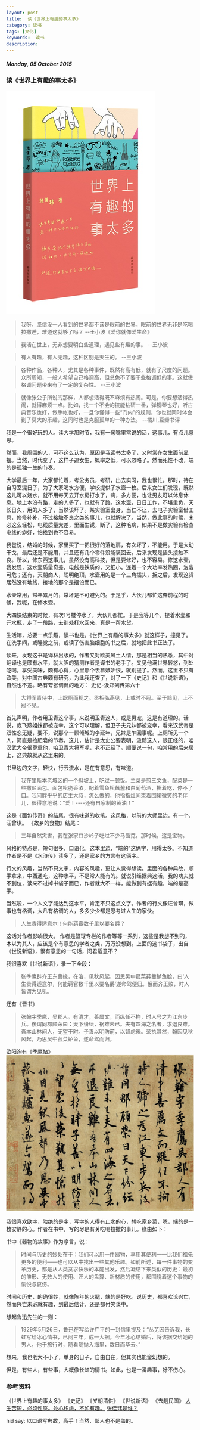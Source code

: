 ```yaml
---
layout: post
title:  读《世界上有趣的事太多》
category: 读书
tags: [文化]
keywords:  读书
description: 
---
```


##### Monday, 05 October 2015

### 读《世界上有趣的事太多》
![funny](/../../assets/img/book/2015/funny.jpg)

> 我呀，坚信没一人看到的世界都不该是眼前的世界。眼前的世界无非是吃喝拉撒睡，难道这就够了吗？
--王小波《爱你就像爱生命》

> 我活在世上，无非想要明白些道理，遇见些有趣的事。
--王小波

> 有人有趣，有人无趣，这种区别是天生的。
--王小波

> 各种作品，各种人，尤其是各种事件，既然有高有低，就有了尺度的问题。众所周知，一般人希望自己格调高，但总免不了要干些格调低的事。这就使格调问题带来有了一定的复杂性。
--王小波

> 就像张公子所说的那样，人都想活得既不麻烦有热闹。可是，你要想活得热闹，就得麻烦一点。比如，找一个不会的技能钻研一番，弹钢琴也好，听古典音乐也好，做手帐也好，一旦你懂得一些“门内”的规则，你也就同时体会到了莫大的乐趣，这同时也是克服孤单的一种办法。
--橘川,豆瓣书评

我是一个很好玩的人。读大学那时节，我有一句嘴里常说的话，这事儿，有点儿意思。

然而，我周围的人，可不这么认为，原因是我读书太多了，又时常在女生面前显摆。当然，时代变了，这样子追女生，概率之低，可以忽略了。然而死性不改，端的是孤独一生的节奏。

大学最后一年，大家都忙着，考公务员，考研，出去实习，我也很忙。那时，待在自习室混日子，为了大家喝水方便，学校提供了水壶一枚。后来女生们发现，既然这儿可以烧水，就不用每天去开水房打水了，嗨，多方便，也让男友可以休息休息。地上本没有路，走的人多了，也就有了路。这水壶，日日工作，不堪重负，天长日久，用的人多了，当然该坏了。某实验室出身，当仁不让，去电子实验室借工具，修修补补，不过接触不良之类的事儿，也就解决了。当然，做此事的时候，未必这么轻松，电线质量太差，里面生锈，断了，这种毛病，如果不是做实验有检查电线的癖好，怕找到也不容易。

我爸说，结婚的时候，家里买了一把很好的落地扇，有次坏了，不能用。于是大动干戈，最后还是不能用，并且还有几个零件没能装回去。后来发现是插头接触不良。所以，修东西这事儿，虽然没有高科技，但是要修好，也不容易。修这水壶，我发现，这水壶质量奇差，电线是铁质的，又细小。连着一个大功率发热圈，岌岌可危；还有，天朝商人，聪明绝顶，水壶用的是一个三角插头，拆之后，发现这货居然没有地线，接地的那个是摆设而已。

水壶常用，常年累月的，常坏是不可避免的。于是乎，大伙儿都忙这奔前程的时候，我呢，在修水壶。

大四快结束的时候，有次1号楼停水了，大伙儿都忙。于是我等几个，提着水壶和开水瓶，走了一段路，去别处打水回来，真是一帮水货。

生活嘛，总要一点乐趣，读书也是。《世界上有趣的事太多》就这样子，撞见了。在洗手间，或睡觉之前，或读了伤害脑细胞的书之后，就地把此书正法了。

读来，发现这书是译林出版的，作者又对欧美风土人情，那是相当的熟悉，其中对翻译也是颇有水平，就大胆的猜测作者是译书的老手了。又见他满世界转悠，到处吃喝，享受美味，颇有心得，心里那个羡慕嫉妒恨，就别提了。然而，这里不只有欧美，对中国古典颇有研究，为此我还查了，对了一下《史记》和《世说新语》，自然也不差。略有夸张调侃的地方：
史记-汲郑列传第六十

> 大将军青侍中，上踞厕而视之。丞相弘燕见，上或时不冠。至于黯见，上不冠不见。

首先声明，作者用卫青这个事，来说明卫青这人，或是男宠，这是有道理的。话说，庞飞燕姐妹都被宠幸，这个可以理解，但卫子夫兄妹都被宠幸，看来汉武帝是双性恋无疑，要不，说那个一顾倾城的李延年，兄妹是乍回事呢。上厕所见一个人，简直是捡肥皂的节奏。这儿，估计是太史公要表明，汲黯这人，很正经的，咱汉武大帝很尊重他，咱卫青大将军呢，老不正经了。顺便说一句，咱常用的后来居上，这典故就从这里来的。

书里边的文字，轻快，行云流水，是在有意思，有味道。

> 我在里斯本老城区的一个斜坡上，吃过一顿饭。主菜是煎三文鱼，配菜是一些撒盐面包。面包松脆香浓，配着雪鱼松蘸酱和白葡萄酒，撕着吃，停不了口。我问胖乎乎的店主大叔，怎么做的，他指指灶间束着围裙微笑的老伴儿，很得意地说：“爱！----还有自家制的黄油！”

这是《面包传奇》的结尾，很有味道的收笔。这风格，以前的大师里边，有一个，汪曾琪。
《故乡的食物》结尾：

> 三年自然灾害，我在张家口沙岭子吃过不少马齿苋。那时候，这是宝物。

风格的特点是，短句很多，口语化。这本里边，“端的”这俩字，用得太多。不知道作者是不是《水浒传》读多了，还是家乡的方言有这俩字。

行文的风趣，当然不只文字，内容的风趣，更让人觉得想读。里面的各种典故，顺手拿来，中西通吃，这种水平，不是常人能有的。就说引经据典这活，我的功夫就不到位，读来不过掉书袋子而已，作者就大不一样，能做到有据有趣，端的是高手。

当然啦，一个人文字能达到这水平，肯定不只这点文字。作者的行文像汪曾琪，做事也有格调，大凡有格调的人，多多少少都是思考过人生的家伙。

> 人生贵得适意尔！何能羁宦数千里以要名爵？

这话对作者影响很大。
作者是篮球专栏的作者等等一系列，这些是我想不到的，本以为其人，应该是个有意思的学者之类，万万没想到。上面的这书袋子，出自《世说新语》，很有意思的一句话，问君适意不？

我很喜欢《世说新语》，录一下全段：
> 张季鹰辟齐王东曹掾，在洛，见秋风起，因思吴中菰菜莼羹鲈鱼脍，曰‘人生贵得适意尔，何能羁官数千里以要名爵’遂命驾便归。俄而齐王败，时人皆谓为见机。

还有《晋书》

> 张翰字季鹰，吴郡人。有清才，善属文，而纵任不拘，时人号之为江东步兵。後谓同郡顾荣曰：天下纷纭，祸难未已。夫有四海之名者，求退良难。吾本山林间人，无望于时。子善以明防前，以智虑後。荣执其然，翰因见秋风起，乃思吴中菰菜鲈鱼，遂命驾而归。

欧阳询有《季鹰帖》
![欧阳询](/../../assets/img/book/2015/ouyangxun.jpg)

我很喜欢欧字，险绝的是字，写字的人得有止水的心，想吃家乡菜，嗯，端的是一枚安静的心。作者在书中，写的尽是有关吃喝拉撒的事儿。缘由如下：

书中《器物的故事》作为序言，说：

> 时间与历史的妙处在于：我们可以用一件器物，享用其便利——比我们祖先更多的便利——也可以从中找出一些其他乐趣。如前所述，每一件事物的变革历史，都是从人类贪求快乐的本能出发，然后凝结下来类似的历史：最初的雏形、无数人的使用、匠人的盘算、新材质的使用，都围绕着这个事物的愉悦与哀伤。

时间和历史，的确很妙，就像陈年的火腿，端的是好吃。说历史，都喜欢论兴亡，然而兴亡未必就有趣，到最后估计，还是都付笑谈中。

想起鲁迅先生的一则：

>  1929年5月26日，鲁迅在写给许广平的一封信里提及：“丛芜因告诉我，长虹写给冰心情书，已阅三年，成一大捆。今年冰心结婚后，将该捆交给她的男人，他于旅行时，随看随抛入海里，数日而毕云。”

想来，我也老大不小了，单身的日子，自由自在，但其实也能蛮幻想的。

但是，有些人，有些事，大概像长虹的情书。如此，也是一番趣事，好不伤心。


### 参考资料
《世界上有趣的事太多》
《史记》
《岁朝清供》
《世说新语》
《去趟民国》
[人生苦短，必须性感。处心积虑，不如有趣。](https://book.douban.com/review/7565921/)
[张佳玮是谁？](http://www.zhihu.com/question/20372585)


hid say: 以口语写典故，高手！当然，鄙人也不是盖的。

